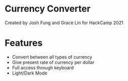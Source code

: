 # Currency Converter
Created by Josh Fung and Grace Lin for HackCamp 2021

# Features
- Convert between all types of currency
- Give present rate of currency per dollar
- Full access through keyboard
- Light/Dark Mode
